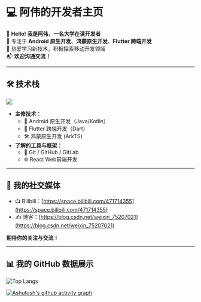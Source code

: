 # 💻 阿伟的开发者主页

👋 **Hello! 我是阿伟，一名大学在读开发者**  
🎯 专注于 **Android 原生开发**、**鸿蒙原生开发**、**Flutter 跨端开发**  
📖 热爱学习新技术，积极探索移动开发领域  
📬 **欢迎沟通交流！**


---

## 🛠️ 技术栈
<a href="https://skillicons.dev">
<img src="https://skillicons.dev/icons?i=androidstudio,flutter,java,kotlin,dart,react,html,css,js,linux,git,vscode,idea,md" />
</a>

- **主修技术：**
  - 🌟 Android 原生开发（Java/Kotlin）
  - 🚀 Flutter 跨端开发（Dart）
  - 🛠️ 鸿蒙原生开发 (ArkTS)
- **了解的工具与框架：**
  - 🔧 Git / GitHub / GitLab
  - 🌐 React Web前端开发

---

## 🔗 我的社交媒体

- 📺 Bilibili：[https://space.bilibili.com/471714355](https://space.bilibili.com/471714355)  
- ✍️ 博客：[https://blog.csdn.net/weixin_75207021](https://blog.csdn.net/weixin_75207021)

**期待你的关注与交流！**

---

## 📊 我的 GitHub 数据展示


![Top Langs](https://github-readme-stats.vercel.app/api/top-langs/?username=bitByte404&layout=compact&theme=tokyonight)

[![Ashutosh's github activity graph](https://github-readme-activity-graph.vercel.app/graph?username=bitByte404&theme=vue)](https://github.com/bitByte404/github-readme-activity-graph)

